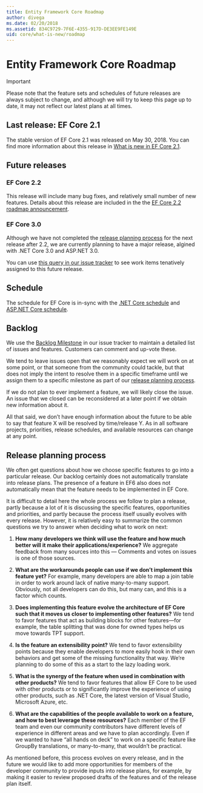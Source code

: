 ```yaml
---
title: Entity Framework Core Roadmap
author: divega
ms.date: 02/20/2018
ms.assetid: 834C9729-7F6E-4355-917D-DE3EE9FE149E
uid: core/what-is-new/roadmap
---
```


# Entity Framework Core Roadmap

> [!IMPORTANT]
> Please note that the feature sets and schedules of future releases are always subject to change, and although we will try to keep this page up to date, it may not reflect our latest plans at all times.

## Last release: EF Core 2.1

The stable version of EF Core 2.1 was released on May 30, 2018. You can find more information about this release in [What is new in EF Core 2.1](xref:core/what-is-new/ef-core-2.1).

## Future releases

### EF Core 2.2

This release will include many bug fixes, and relatively small number of new features. Details about this release are included in the the [EF Core 2.2 roadmap announcement](https://github.com/aspnet/Announcements/issues/308). 

### EF Core 3.0

Although we have not completed the [release planning process](#release-planning-process) for the next release after 2.2, we are currently planning to have a major release, algined with .NET Core 3.0 and ASP.NET 3.0. 

You can use [this query in our issue tracker](https://github.com/aspnet/EntityFrameworkCore/issues?q=is%3Aopen+is%3Aissue+milestone%3A3.0.0+sort%3Areactions-%2B1-desc) to see work items tenatively assigned to this future release.

## Schedule

The schedule for EF Core is in-sync with the [.NET Core schedule](https://github.com/dotnet/core/blob/master/roadmap.md) and [ASP.NET Core schedule](https://github.com/aspnet/Home/wiki/Roadmap).

## Backlog

We use the [Backlog Milestone](https://github.com/aspnet/EntityFrameworkCore/issues?q=is%3Aopen+is%3Aissue+milestone%3ABacklog+sort%3Areactions-%2B1-desc) in our issue tracker to maintain a detailed list of issues and features. Customers can comment and up-vote these.

We tend to leave issues open that we reasonably expect we will work on at some point, or that someone from the community could tackle, but that does not imply the intent to resolve them in a specific timeframe until we assign them to a specific milestone as part of our [release planning process](#release-planning-process).

If we do not plan to ever implement a feature, we will likely close the issue. An issue that we closed can be reconsidered at a later point if we obtain new information about it.

All that said, we don’t have enough information about the future to be able to say that feature X will be resolved by time/release Y. As in all software projects, priorities, release schedules, and available resources can change at any point.

## Release planning process

We often get questions about how we choose specific features to go into a particular release. Our backlog certainly does not automatically translate into release plans. The presence of a feature in EF6 also does not automatically mean that the feature needs to be implemented in EF Core.

It is difficult to detail here the whole process we follow to plan a release, partly because a lot of it is discussing the specific features, opportunities and priorities, and partly because the process itself usually evolves with every release. However, it is relatively easy to summarize the common questions we try to answer when deciding what to work on next:

1. **How many developers we think will use the feature and how much better will it make their applications/experience?** We aggregate feedback from many sources into this — Comments and votes on issues is one of those sources.

2. **What are the workarounds people can use if we don’t implement this feature yet?** For example, many developers are able to map a join table in order to work around lack of native many-to-many support. Obviously, not all developers can do this, but many can, and this is a factor which counts.

3. **Does implementing this feature evolve the architecture of EF Core such that it moves us closer to implementing other features?** We tend to favor features that act as building blocks for other features—for example, the table splitting that was done for owned types helps us move towards TPT support.

4. **Is the feature an extensibility point?** We tend to favor extensibility points because they enable developers to more easily hook in their own behaviors and get some of the missing functionality that way. We’re planning to do some of this as a start to the lazy loading work.

5. **What is the synergy of the feature when used in combination with other products?** We tend to favor features that allow EF Core to be used with other products or to significantly improve the experience of using other products, such as .NET Core, the latest version of Visual Studio, Microsoft Azure, etc.

6. **What are the capabilities of the people available to work on a feature, and how to best leverage these resources?** Each member of the EF team and even our community contributors have different levels of experience in different areas and we have to plan accordingly. Even if we wanted to have “all hands on deck” to work on a specific feature like GroupBy translations, or many-to-many, that wouldn’t be practical.

As mentioned before, this process evolves on every release, and in the future we would like to add more opportunities for members of the developer community to provide inputs into release plans, for example, by making it easier to review proposed drafts of the features and of the release plan itself.

